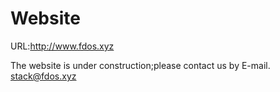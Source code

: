 # Website

URL:http://www.fdos.xyz

The website is under construction;please contact us by E-mail.
stack@fdos.xyz
